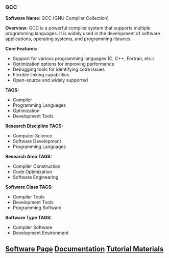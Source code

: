 ### GCC

**Software Name:** GCC (GNU Compiler Collection)

**Overview:** GCC is a powerful compiler system that supports multiple programming languages. It is widely used in the development of software applications, operating systems, and programming libraries.

**Core Features:**
- Support for various programming languages (C, C++, Fortran, etc.)
- Optimization options for improving performance
- Debugging tools for identifying code issues
- Flexible linking capabilities
- Open-source and widely supported

**TAGS:**
- Compiler
- Programming Languages
- Optimization
- Development Tools

**Research Discipline TAGS:**
- Computer Science
- Software Development
- Programming Languages

**Research Area TAGS:**
- Compiler Construction
- Code Optimization
- Software Engineering

**Software Class TAGS:**
- Compiler Tools
- Development Tools
- Programming Software

**Software Type TAGS:**
- Compiler Software
- Development Environment

[Software Page](#)
[Documentation](#)
[Tutorial Materials](#)
--------------------------------------
